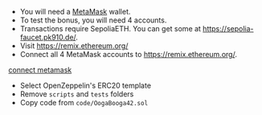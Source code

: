-   You will need a [MetaMask](https://chromewebstore.google.com/detail/metamask/nkbihfbeogaeaoehlefnkodbefgpgknn) wallet.
-   To test the bonus, you will need 4 accounts.
-   Transactions require SepoliaETH. You can get some at https://sepolia-faucet.pk910.de/.
-   Visit https://remix.ethereum.org/
-   Connect all 4 MetaMask accounts to https://remix.ethereum.org/.

[connect metamask](/documentation/images/connect_metamask.png)

-   Select OpenZeppelin's ERC20 template
-   Remove `scripts` and `tests` folders
-   Copy code from `code/OogaBooga42.sol`
